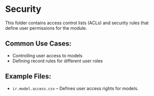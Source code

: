 # Security

This folder contains access control lists (ACLs) and security rules that define user permissions for the module.

## Common Use Cases:

- Controlling user access to models
- Defining record rules for different user roles

## Example Files:

- `ir.model.access.csv` – Defines user access rights for models.  
